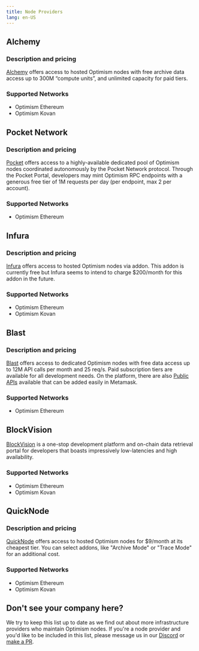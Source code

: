 ```yaml
---
title: Node Providers
lang: en-US
---
```


## Alchemy

### Description and pricing

[Alchemy](https://docs.alchemy.com/alchemy/apis/optimism-api) offers access to hosted Optimism nodes with free archive data access up to 300M “compute units”, and unlimited capacity for paid tiers.

### Supported Networks

- Optimism Ethereum
- Optimism Kovan

## Pocket Network

### Description and pricing

[Pocket](https://www.portal.pokt.network/) offers access to a highly-available dedicated pool of Optimism nodes coordinated autonomously by the Pocket Network protocol. Through the Pocket Portal, developers may mint Optimism RPC endpoints with a generous free tier of 1M requests per day (per endpoint, max 2 per account).

### Supported Networks

- Optimism Ethereum

## Infura

### Description and pricing

[Infura](https://infura.io) offers access to hosted Optimism nodes via addon.
This addon is currently free but Infura seems to intend to charge $200/month for this addon in the future.

### Supported Networks

- Optimism Ethereum
- Optimism Kovan

## Blast

### Description and pricing

[Blast](https://blastapi.io/) offers access to dedicated Optimism nodes with free data access up to 12M API calls per month and 25 req/s. Paid subscription tiers are available for all development needs.
On the platform, there are also [Public APIs](https://blastapi.io/public-api/optimism) available that can be added easily in Metamask.

### Supported Networks

- Optimism Ethereum

## BlockVision

[BlockVision](https://blockvision.org/) is a one-stop development platform and on-chain data retrieval portal for developers that boasts impressively low-latencies and high availability.

### Supported Networks

- Optimism Ethereum
- Optimism Kovan

## QuickNode

### Description and pricing

[QuickNode](https://www.quicknode.com/) offers access to hosted Optimism nodes for $9/month at its cheapest tier.
You can select addons, like "Archive Mode" or "Trace Mode" for an additional cost.

### Supported Networks

- Optimism Ethereum
- Optimism Kovan


## Don't see your company here?

We try to keep this list up to date as we find out about more infrastructure providers who maintain Optimism nodes.
If you're a node provider and you'd like to be included in this list, please message us in our [Discord](https://discord.optimism.io) or [make a PR](https://github.com/ethereum-optimism/community-hub/pulls). 
